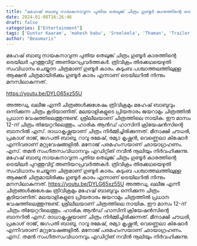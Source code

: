 ```yaml
---
title: "മഹേഷ് ബാബു നായകനാവുന്ന പുതിയ തെലുങ്ക് ചിത്രം ഗുണ്ടൂര്‍ കാരത്തിന്റെ ട്രെയിലര്‍"
date: 2024-01-08T16:26:46
draft: false
categories: ["Entertainment"]
tags: ['Guntur Kaaram', 'mahesh babu', 'Sreeleela', 'Thaman', 'Trailer', 'Trivikram']
author: "Beaumaris"
---
```


മഹേഷ് ബാബു നായകനാവുന്ന പുതിയ തെലുങ്ക് ചിത്രം ഗുണ്ടൂര്‍ കാരത്തിന്റെ ട്രെയിലര്‍ പുറത്തുവിട്ട് അണിയറപ്രവര്‍ത്തകര്‍. ത്രിവിക്രം തിരക്കഥയെഴുതി സംവിധാനം ചെയ്യുന്ന ചിത്രമാണ് ഗുണ്ടൂര്‍ കാരം. കുടുംബ പശ്ചാത്തലത്തിലുള്ള ആക്ഷന്‍ ചിത്രമായിരിക്കും ഗുണ്ടൂര്‍ കാരം എന്നാണ് ട്രെയിലറില്‍ നിന്നും മനസിലാകുന്നത്.

https://youtu.be/DYLG65xz55U

അത്തഡു, ഖലീജ എന്നീ ചിത്രങ്ങള്‍ക്കുശേഷം ത്രിവിക്രമും മഹേഷ് ബാബുവും ഒന്നിക്കുന്ന ചിത്രം കൂടിയാണിത്. മലയാളികളുടെ പ്രിയതാരം ജയറാമും ചിത്രത്തില്‍ പ്രധാന വേഷത്തിലെത്തുന്നുണ്ട്. ശ്രീലീലയാണ് ചിത്രത്തിലെ നായിക. ഈ മാസം 12-ന് ചിത്രം തിയേറ്ററിലെത്തും. ഹാരിക ആന്‍ഡ് ഹാസിനി ക്രിയേഷന്‍സിന്റെ ബാനറില്‍ എസ്. രാധാകൃഷ്ണയാണ് ചിത്രം നിര്‍മ്മിച്ചിരിക്കുന്നത്. മീനാക്ഷി ചൗധരി, പ്രകാശ് രാജ്, ജഗപതി ബാബു, റാവു രമേഷ്, രമ്യാ കൃഷ്ണന്‍, വെണ്ണെലാ കിഷോര്‍ എന്നിവരാണ് മറ്റുവേഷങ്ങളില്‍. മനോജ് പരമഹംസയാണ് ഛായാഗ്രഹണം. എസ്. തമന്‍ സംഗീതസംവിധാനവും എഡിറ്റിങ് നവീന്‍ നൂലിയും നിര്‍വഹിക്കുന്നു.
മഹേഷ് ബാബു നായകനാവുന്ന പുതിയ തെലുങ്ക് ചിത്രം ഗുണ്ടൂര്‍ കാരത്തിന്റെ ട്രെയിലര്‍ പുറത്തുവിട്ട് അണിയറപ്രവര്‍ത്തകര്‍. ത്രിവിക്രം തിരക്കഥയെഴുതി സംവിധാനം ചെയ്യുന്ന ചിത്രമാണ് ഗുണ്ടൂര്‍ കാരം. കുടുംബ പശ്ചാത്തലത്തിലുള്ള ആക്ഷന്‍ ചിത്രമായിരിക്കും ഗുണ്ടൂര്‍ കാരം എന്നാണ് ട്രെയിലറില്‍ നിന്നും മനസിലാകുന്നത്. https://youtu.be/DYLG65xz55U അത്തഡു, ഖലീജ എന്നീ ചിത്രങ്ങള്‍ക്കുശേഷം ത്രിവിക്രമും മഹേഷ് ബാബുവും ഒന്നിക്കുന്ന ചിത്രം കൂടിയാണിത്. മലയാളികളുടെ പ്രിയതാരം ജയറാമും ചിത്രത്തില്‍ പ്രധാന വേഷത്തിലെത്തുന്നുണ്ട്. ശ്രീലീലയാണ് ചിത്രത്തിലെ നായിക. ഈ മാസം 12-ന് ചിത്രം തിയേറ്ററിലെത്തും. ഹാരിക ആന്‍ഡ് ഹാസിനി ക്രിയേഷന്‍സിന്റെ ബാനറില്‍ എസ്. രാധാകൃഷ്ണയാണ് ചിത്രം നിര്‍മ്മിച്ചിരിക്കുന്നത്. മീനാക്ഷി ചൗധരി, പ്രകാശ് രാജ്, ജഗപതി ബാബു, റാവു രമേഷ്, രമ്യാ കൃഷ്ണന്‍, വെണ്ണെലാ കിഷോര്‍ എന്നിവരാണ് മറ്റുവേഷങ്ങളില്‍. മനോജ് പരമഹംസയാണ് ഛായാഗ്രഹണം. എസ്. തമന്‍ സംഗീതസംവിധാനവും എഡിറ്റിങ് നവീന്‍ നൂലിയും നിര്‍വഹിക്കുന്നു.
